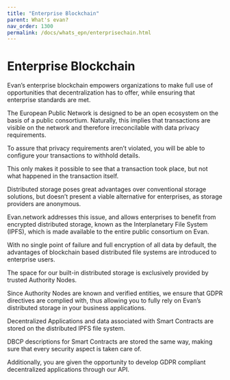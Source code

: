 ```yaml
---
title: "Enterprise Blockchain"
parent: What's evan?
nav_order: 1300
permalink: /docs/whats_epn/enterprisechain.html
---
```


# Enterprise Blockchain


Evan’s enterprise blockchain empowers organizations to make full use of opportunities that decentralization has to offer, while ensuring that enterprise standards are met.

The European Public Network is designed to be an open ecosystem on the basis of a public consortium. Naturally, this implies that transactions are visible on the network and therefore irreconcilable with data privacy requirements.

To assure that privacy requirements aren’t violated, you will be able to configure your transactions to withhold details.

This only makes it possible to see that a transaction took place, but not what happened in the transaction itself.




Distributed storage poses great advantages over conventional storage solutions, but doesn’t present a viable alternative for enterprises, as storage providers are anonymous.

Evan.network addresses this issue, and allows enterprises to benefit from encrypted distributed storage, known as the Interplanetary File System (IPFS), which is made available to the entire public consortium on Evan.


With no single point of failure and full encryption of all data by default, the advantages of blockchain based distributed file systems are introduced to enterprise users.

The space for our built-in distributed storage is exclusively provided by trusted Authority Nodes.


Since Authority Nodes are known and verified entities, we ensure that GDPR directives are complied with, thus allowing you to fully rely on Evan’s distributed storage in your business applications.


Decentralized Applications and data associated with Smart Contracts are stored on the distributed IPFS file system.

DBCP descriptions for Smart Contracts are stored the same way, making sure that every security aspect is taken care of.

Additionally, you are given the opportunity to develop GDPR compliant decentralized applications through our API.

